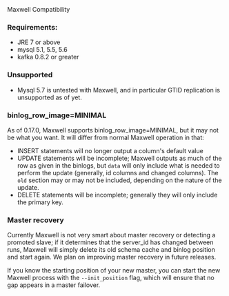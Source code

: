 <div class="content-title">Maxwell Compatibility</div>

### Requirements:

- JRE 7 or above
- mysql 5.1, 5.5, 5.6
- kafka 0.8.2 or greater

### Unsupported

- Mysql 5.7 is untested with Maxwell, and in particular GTID replication is unsupported as of yet.

### binlog_row_image=MINIMAL

As of 0.17.0, Maxwell supports binlog_row_image=MINIMAL, but it may not be what you want.  It will differ
from normal Maxwell operation in that:

- INSERT statements will no longer output a column's default value
- UPDATE statements will be incomplete; Maxwell outputs as much of the row as given in the binlogs,
  but `data` will only include what is needed to perform the update (generally, id columns and changed columns).
  The `old` section may or may not be included, depending on the nature of the update.
- DELETE statements will be incomplete; generally they will only include the primary key.

### Master recovery

Currently Maxwell is not very smart about master recovery or detecting a promoted slave; if it determines
that the server_id has changed between runs, Maxwell will simply delete its old schema cache and binlog position
and start again.  We plan on improving master recovery in future releases.

If you know the starting position of your new master, you can start the new Maxwell process with the
`--init_position` flag, which will ensure that no gap appears in a master failover.


